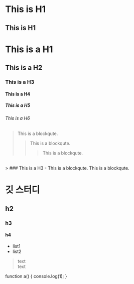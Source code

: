 This is H1
==========
This is H1
----------
# This is a H1
## This is a H2
### This is a H3
#### This is a H4
##### This is a H5
###### This is a H6
> This is a blockqute.
>> This is a blockqute.
>>> This is a blockqute.
<br/>
> ### This is a H3
- This is a blockqute.
  This is a blockqute.







# 깃 스터디
## h2
### h3
#### h4
* list1
* list2
> text <br/>
text

  function a() {
    console.log(1);
  }
  
